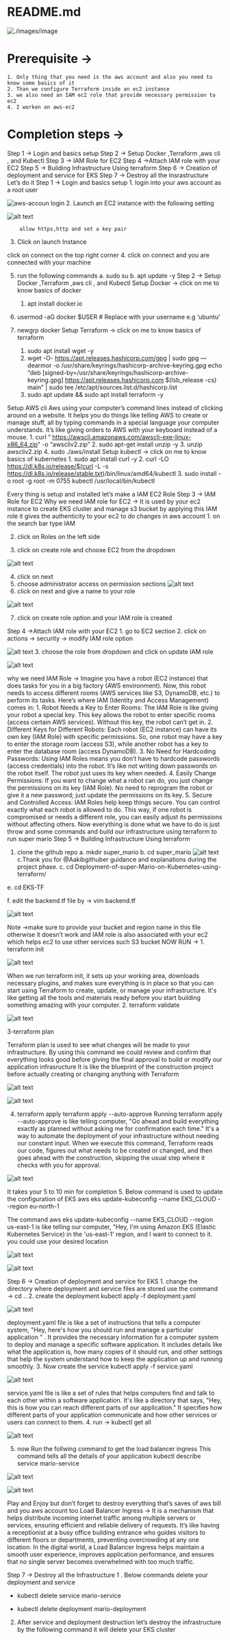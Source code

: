 
# README.md

![./images/image](https://github.com/ser-2007/deploy-supermario-on-aws-/assets/81197541/b635b075-fe1f-481c-b7f4-a4411a92e42a)


# Prerequisite →
	1. Only thing that you need is the aws account and also you need to know some basics of it
	2. Than we configure Terraform inside an ec2 instance
	3. we also need an IAM ec2 role that provide necessary permission to ec2
    4. I worken on aws-ec2

# Completion steps →
Step 1 → Login and basics setup
Step 2 → Setup Docker ,Terraform ,aws cli , and Kubectl
Step 3 → IAM Role for EC2
Step 4 →Attach IAM role with your EC2
Step 5 → Building Infrastructure Using terraform
Step 6 → Creation of deployment and service for EKS
Step 7 → Destroy all the Insrastructure
Let’s do it
Step 1 → Login and basics setup
	1. login into your aws account as a root user

![aws-accoun login](./images/image.png)
2. Launch an EC2 instance with the following setting

![alt text](./images/image-1.png)
		
		
		
		
		
		
		allow https,http and set a key pair
3. Click on launch Instance

click on connect on the top right corner
4. click on connect and you are connected with your machine
		
		
		
5. run the following commands
a. sudo su
b. apt update -y
Step 2 → Setup Docker ,Terraform ,aws cli , and Kubectl
Setup Docker → click on me to know basics of docker
	1. apt install docker.io

2. usermod -aG docker $USER # Replace with your username e.g ‘ubuntu’
3. newgrp docker
Setup Terraform → click on me to know basics of terraform
	1. sudo apt install wget -y
	2. wget -O-  https://apt.releases.hashicorp.com/gpg | sudo gpg — dearmor -o /usr/share/keyrings/hashicorp-archive-keyring.gpg
echo “deb [signed-by=/usr/share/keyrings/hashicorp-archive-keyring.gpg] https://apt.releases.hashicorp.com $(lsb_release -cs) main” | sudo tee /etc/apt/sources.list.d/hashicorp.list
	3. sudo apt update && sudo apt install terraform -y

Setup AWS cli
Aws using your computer’s command lines instead of clicking around on a website. It helps you do things like telling AWS to create or manage stuff, all by typing commands in a special language your computer understands. It’s like giving orders to AWS with your keyboard instead of a mouse.
	1. curl “ https://awscli.amazonaws.com/awscli-exe-linux-x86_64.zip" -o “awscliv2.zip”
	2. sudo apt-get install unzip -y
	3. unzip awscliv2.zip
	4. sudo ./aws/install
Setup kubectl → click on me to know basics of kubernetes
	1. sudo apt install curl -y
	2. curl -LO  https://dl.k8s.io/release/$(curl -L -s  https://dl.k8s.io/release/stable.txt)/bin/linux/amd64/kubectl
	3. sudo install -o root -g root -m 0755 kubectl /usr/local/bin/kubectl
		
		
		
Every thing is setup and installed let’s make a IAM EC2 Role
Step 3 → IAM Role for EC2
Why we need IAM role for EC2 → It is used by your ec2 instance to create EKS cluster and manage s3 bucket by applying this IAM role it gives the authenticity to your ec2 to do changes in aws account
	1. on the search bar type IAM

2. click on Roles on the left side

3. click on create role and choose EC2 from the dropdown

![alt text](./images/image-5.png)






4. click on next
5. choose administrator access on permission sections
![alt text](./images/image-6.png)
6. click on next and give a name to your role

![alt text](./images/image-7.png)






7. click on create role option and your IAM role is created





Step 4 →Attach IAM role with your EC2
	1. go to EC2 section
	2. click on actions → security → modify IAM role option

![alt text](./images/image-8.png)
3. choose the role from dropdown and click on update IAM role

![alt text](./images/image-9.png)


why we need IAM Role →
Imagine you have a robot (EC2 instance) that does tasks for you in a big factory (AWS environment). Now, this robot needs to access different rooms (AWS services like S3, DynamoDB, etc.) to perform its tasks.
Here’s where IAM (Identity and Access Management) comes in:
	1. Robot Needs a Key to Enter Rooms: The IAM Role is like giving your robot a special key. This key allows the robot to enter specific rooms (access certain AWS services). Without this key, the robot can’t get in.
	2. Different Keys for Different Robots: Each robot (EC2 instance) can have its own key (IAM Role) with specific permissions. So, one robot may have a key to enter the storage room (access S3), while another robot has a key to enter the database room (access DynamoDB).
	3. No Need for Hardcoding Passwords: Using IAM Roles means you don’t have to hardcode passwords (access credentials) into the robot. It’s like not writing down passwords on the robot itself. The robot just uses its key when needed.
	4. Easily Change Permissions: If you want to change what a robot can do, you just change the permissions on its key (IAM Role). No need to reprogram the robot or give it a new password; just update the permissions on its key.
	5. Secure and Controlled Access: IAM Roles help keep things secure. You can control exactly what each robot is allowed to do. This way, if one robot is compromised or needs a different role, you can easily adjust its permissions without affecting others.
Now everything is done what we have to do is just throw and some commands and build our infrastructure using terraform to run super mario
Step 5 → Building Infrastructure Using terraform

1. clone the github repo 
a. mkdir super_mario
b. cd super_mario
![alt text](./images/image-10.png)
c.Thank you for @Aakibgithuber guidance and explanations during the project phase.
c. cd Deployment-of-super-Mario-on-Kubernetes-using-terraform/

e. cd EKS-TF

f. edit the backend.tf file by → vim backend.tf

![alt text](./images/image-11.png)






Note →make sure to provide your bucket and region name in this file otherwise it doesn’t work and IAM role is also associated with your ec2 which helps ec2 to use other services such S3 bucket
NOW RUN →
	1. terraform init


![alt text](./images/image-12.png)

When we run terraform init, it sets up your working area, downloads necessary plugins, and makes sure everything is in place so that you can start using Terraform to create, update, or manage your infrastructure. It's like getting all the tools and materials ready before you start building something amazing with your computer.
2. terraform validate


![alt text](./images/image-13.png)


3-terraform plan

Terraform plan is used to see what changes will be made to your infrastructure. By using this command we could review and confirm that everything looks good before giving the final approval to build or modify our application infrasructure It is like the blueprint of the construction project before actually creating or changing anything with Terraform

![alt text](./images/image-14.png)


![alt text](./images/image-15.png)



4. terraform apply
terraform apply --auto-approve
Running terraform apply --auto-approve is like telling computer, "Go ahead and build everything exactly as planned without asking me for confirmation each time." It's a way to automate the deployment of your infrastructure without needing our constant input. When we execute this command, Terraform reads our code, figures out what needs to be created or changed, and then goes ahead with the construction, skipping the usual step where it checks with you for approval.

![alt text](./images/image-16.png)




It takes your 5 to 10 min for completion
5. Below command is used to update the configuration of EKS
aws eks update-kubeconfig --name EKS_CLOUD --region eu-north-1

The command aws eks update-kubeconfig --name EKS_CLOUD --region us-east-1 is like telling our computer, "Hey, I'm using Amazon EKS (Elastic Kubernetes Service) in the 'us-east-1' region, and I want to connect to it. you could use your desired location

![alt text](./images/image-17.png)



![alt text](./images/image-18.png)





Step 6 → Creation of deployment and service for EKS
	1. change the directory where deployment and service files are stored use the command → cd ..
	2. create the deployment
kubectl apply -f deployment.yaml 


![alt text](./images/image-19.png)



deployment.yaml file is like a set of instructions that tells a computer system, "Hey, here's how you should run and manage a particular application " . It provides the necessary information for a computer system to deploy and manage a specific software application. It includes details like what the application is, how many copies of it should run, and other settings that help the system understand how to keep the application up and running smoothly.
3. Now create the service
kubectl apply -f service.yaml

![alt text](././images/images/./images/image-20.png)

service.yaml file is like a set of rules that helps computers find and talk to each other within a software application. It's like a directory that says, "Hey, this is how you can reach different parts of our application." It specifies how different parts of your application communicate and how other services or users can connect to them.
4. run → kubectl get all

![alt text](./images/image-21.png)


5. now Run the follwing command to get the load balancer ingress
This command tells all the details of your application
kubectl describe service mario-service


![alt text](./images/image-22.png)



![alt text](./images/image-23.png)


Play and Enjoy but don’t forget to destroy everything that’s saves of aws bill and you aws account too
Load Balancer Ingress →
It is a mechanism that helps distribute incoming internet traffic among multiple servers or services, ensuring efficient and reliable delivery of requests.
It’s like having a receptionist at a busy office building entrance who guides visitors to different floors or departments, preventing overcrowding at any one location. In the digital world, a Load Balancer Ingress helps maintain a smooth user experience, improves application performance, and ensures that no single server becomes overwhelmed with too much traffic.

Step 7 → Destroy all the Infrastructure
1 . Below commands delete your deployment and service

* kubectl delete service mario-service

* kubectl delete deployment mario-deployment





2. After service and deployment destruction let’s destroy the infrastructure by the following command it will delete your EKS cluster




